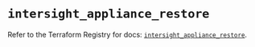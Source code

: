 # `intersight_appliance_restore`

Refer to the Terraform Registry for docs: [`intersight_appliance_restore`](https://registry.terraform.io/providers/ciscodevnet/intersight/1.0.71/docs/resources/appliance_restore).
